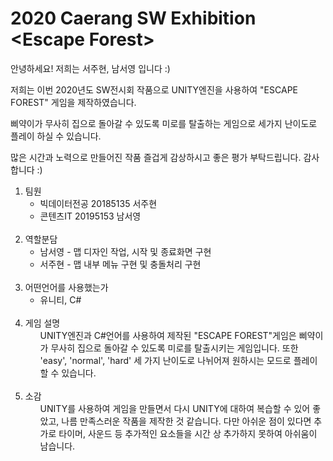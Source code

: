 # 2020 Caerang SW Exhibition &#60;Escape Forest&#62;


안녕하세요! 저희는 서주현, 남서영 입니다 :)

저희는 이번 2020년도 SW전시회 작품으로 
UNITY엔진을 사용하여 "ESCAPE FOREST" 게임을 제작하였습니다.

삐약이가 무사히 집으로 돌아갈 수 있도록 미로를 탈출하는 게임으로 
세가지 난이도로 플레이 하실 수 있습니다.

많은 시간과 노력으로 만들어진 작품 즐겁게 감상하시고
좋은 평가 부탁드립니다. 감사합니다 :)

<ol>
  <li>팀원
    <ul>
      <li>빅데이터전공 20185135 서주현
      <li>콘텐츠IT 20195153 남서영</ul><br>
  <li>역할분담
    <ul>
      <li>남서영 - 맵 디자인 작업, 시작 및 종료화면 구현
      <li>서주현 - 맵 내부 메뉴 구현 및 충돌처리 구현<br><br>
    </ul>
  <li>어떤언어를 사용했는가
    <ul><li>유니티, C#</ul><br>
  <li>게임 설명
    <ul>UNITY엔진과 C#언어를 사용하여 제작된 "ESCAPE FOREST"게임은
 삐약이가 무사히 집으로 돌아갈 수 있도록 미로를 탈출시키는 게임입니다.
 또한 'easy', 'normal', 'hard' 세 가지 난이도로 나뉘어져 원하시는 모드로
      플레이 할 수 있습니다.</ul><br>
  <li>소감
    <ul>UNITY를 사용하여 게임을 만들면서 다시 UNITY에 대하여 복습할 수 있어 좋았고,
 나름 만족스러운 작품을 제작한 것 같습니다. 다만 아쉬운 점이 있다면 추가로 타이머, 사운드 등
      추가적인 요소들을 시간 상 추가하지 못하여 아쉬움이 남습니다.</ul>
